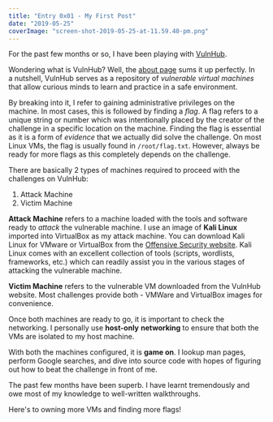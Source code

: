 ```yaml
---
title: "Entry 0x01 - My First Post"
date: "2019-05-25"
coverImage: "screen-shot-2019-05-25-at-11.59.40-pm.png"
---
```


For the past few months or so, I have been playing with [VulnHub](https://www.vulnhub.com/).

Wondering what is VulnHub? Well, the [about page](https://www.vulnhub.com/about/) sums it up perfectly. In a nutshell, VulnHub serves as a repository of _vulnerable_ _virtual machines_ that allow curious minds to learn and practice in a safe environment.

By breaking into it, I refer to gaining administrative privileges on the machine. In most cases, this is followed by finding a _flag_. A flag refers to a unique string or number which was intentionally placed by the creator of the challenge in a specific location on the machine. Finding the flag is essential as it is a form of _evidence_ that we actually did solve the challenge. On most Linux VMs, the flag is usually found in `/root/flag.txt`. However, always be ready for more flags as this completely depends on the challenge.

There are basically 2 types of machines required to proceed with the challenges on VulnHub:

1. Attack Machine
2. Victim Machine

**Attack Machine** refers to a machine loaded with the tools and software ready to _attack_ the vulnerable machine. I use an image of **Kali Linux** imported into VirtualBox as my attack machine. You can download Kali Linux for VMware or VirtualBox from the [Offensive Security website](https://www.offensive-security.com/kali-linux-vm-vmware-virtualbox-image-download/). Kali Linux comes with an excellent collection of tools (scripts, wordlists, frameworks, etc.) which can readily assist you in the various stages of attacking the vulnerable machine.

**Victim Machine** refers to the vulnerable VM downloaded from the VulnHub website. Most challenges provide both - VMWare and VirtualBox images for convenience.

Once both machines are ready to go, it is important to check the networking. I personally use **host-only** **networking** to ensure that both the VMs are isolated to my host machine.

With both the machines configured, it is **game on**. I lookup man pages, perform Google searches, and dive into source code with hopes of figuring out how to beat the challenge in front of me.

The past few months have been superb. I have learnt tremendously and owe most of my knowledge to well-written walkthroughs.

Here's to owning more VMs and finding more flags!
